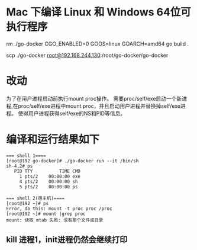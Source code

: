 # Mac 下编译 Linux 和 Windows 64位可执行程序

rm ./go-docker
CGO_ENABLED=0 GOOS=linux GOARCH=amd64 go build .

scp ./go-docker root@192.168.244.130:/root/go-docker/go-docker


# 改动
为了在用户进程启动前执行mount proc操作。
需要proc/self/exe启动一个新进程,在proc/self/exe进程中mount proc，并且启动用户进程并替换掉self/exe进程。
使得用户进程获得self/exe的NS和PID等信息。

# 编译和运行结果如下
```
=== shell 1====
[root@192 go-docker]# ./go-docker run --it /bin/sh
sh-4.2# ps
   PID TTY          TIME CMD
     1 pts/2    00:00:00 exe
     4 pts/2    00:00:00 sh
     5 pts/2    00:00:00 ps
     
=== shell 2(宿主机)====
[root@192 ~]# ps
Error, do this: mount -t proc proc /proc
[root@192 ~]# mount |grep proc
mount: 读取 mtab 失败: 没有那个文件或目录  
```

## kill 进程1，init进程仍然会继续打印

